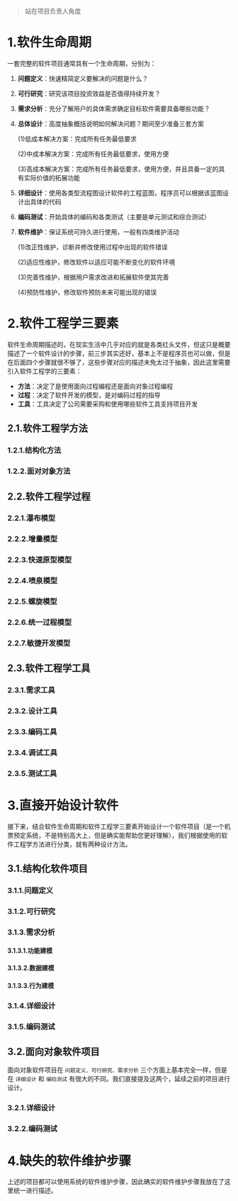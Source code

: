 >   站在项目负责人角度

# 1.软件生命周期

一套完整的软件项目通常具有一个生命周期，分别为：

1.   **问题定义**：快速精简定义要解决的问题是什么？

2.   **可行研究**：研究该项目投资效益是否值得持续开发？

3.   **需求分析**：充分了解用户的具体需求确定目标软件需要具备哪些功能？

4.   **总体设计**：高度抽象概括说明如何解决问题？期间至少准备三套方案

     (1)低成本解决方案：完成所有任务最低要求

     (2)中成本解决方案：完成所有任务最低要求，使用方便

     (3)高成本解决方案：完成所有任务最低要求，使用方便，并且具备一定的具有实际价值的拓展功能

5.   **详细设计**：使用各类型流程图设计软件的工程蓝图，程序员可以根据该蓝图设计出具体的代码

6.   **编码测试**：开始具体的编码和各类测试（主要是单元测试和综合测试）

7.   **软件维护**：保证系统可持久进行使用，一般有四类维护活动

     (1)改正性维护，诊断并修改使用过程中出现的软件错误

     (2)适应性维护，修改软件以适应可能不断变化的软件环境

     (3)完善性维护，根据用户需求改进和拓展软件使其完善

     (4)预防性维护，修改软件预防未来可能出现的错误

# 2.软件工程学三要素

软件生命周期描述的，在现实生活中几乎对应的就是各类红头文件，但这只是概要描述了一个软件设计的步骤，前三步其实还好，基本上不是程序员也可以做，但是在后面四个步骤就很不够了，这些步骤对应的描述未免太过于抽象，因此这里需要引入软件工程学的三要素：

-   **方法**：决定了是使用面向过程编程还是面向对象过程编程
-   **过程**：决定了软件开发的模型，是对编码过程的指导
-   **工具**：工具决定了公司需要采购和使用哪些软件工具支持项目开发

## 2.1.软件工程学方法

### 1.2.1.结构化方法

### 1.2.2.面对对象方法

## 2.2.软件工程学过程

### 2.2.1.瀑布模型

### 2.2.2.增量模型

### 2.2.3.快速原型模型

### 2.2.4.喷泉模型

### 2.2.5.螺旋模型

### 2.2.6.统一过程模型

### 2.2.7.敏捷开发模型

## 2.3.软件工程学工具

### 2.3.1.需求工具

### 2.3.2.设计工具

### 2.3.3.编码工具

### 2.3.4.调试工具

### 2.3.5.测试工具

# 3.直接开始设计软件

接下来，结合软件生命周期和软件工程学三要素开始设计一个软件项目（是一个机票预定系统，不是特别高大上，但是确实能帮助您更好理解），我们根据使用的软件工程学方法进行分类，就有两种设计方法。

## 3.1.结构化软件项目

### 3.1.1.问题定义

### 3.1.2.可行研究

### 3.1.3.需求分析

#### 3.1.3.1.功能建模

#### 3.1.3.2.数据建模

#### 3.1.3.3.行为建模

### 3.1.4.详细设计

### 3.1.5.编码测试

## 3.2.面向对象软件项目

面向对象软件项目在 `问题定义、可行研究、需求分析` 三个方面上基本完全一样，但是在 `详细设计` 和 `编码测试` 有很大的不同。我们直接提及这两个，延续之前的项目进行设计。

### 3.2.1.详细设计



### 3.2.2.编码测试



# 4.缺失的软件维护步骤

上述的项目都可以使用系统的软件维护步骤，因此确实的软件维护步骤我放在了这里统一进行描述。

